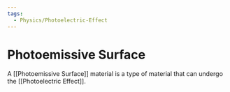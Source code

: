 ```yaml
---
tags:
  - Physics/Photoelectric-Effect
---
```

# Photoemissive Surface
A [[Photoemissive Surface]] material is a type of material that can undergo the [[Photoelectric Effect]].